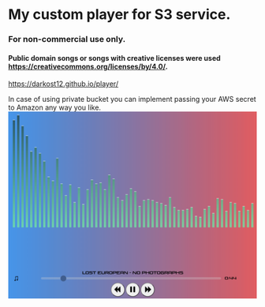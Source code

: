 # My custom player for S3 service.
### For non-commercial use only.
#### Public domain songs or songs with creative licenses were used https://creativecommons.org/licenses/by/4.0/.
https://darkost12.github.io/player/

In case of using private bucket you can implement passing your AWS secret to Amazon any way you like.
![Demonstation](https://github.com/darkost12/player/blob/master/demonstation.PNG)
